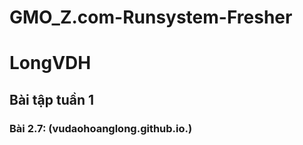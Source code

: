 # GMO_Z.com-Runsystem-Fresher 
# LongVDH
## Bài tập tuần 1
### Bài 2.7: (vudaohoanglong.github.io.)
